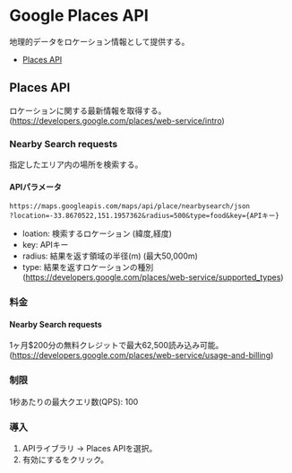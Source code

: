 # Google Places API

地理的データをロケーション情報として提供する。

* [Places API](#places-api)

## Places API

ロケーションに関する最新情報を取得する。(https://developers.google.com/places/web-service/intro)

### Nearby Search requests

指定したエリア内の場所を検索する。

#### APIパラメータ

```
https://maps.googleapis.com/maps/api/place/nearbysearch/json
?location=-33.8670522,151.1957362&radius=500&type=food&key={APIキー}
```

* loation: 検索するロケーション (緯度,経度)
* key: APIキー
* radius: 結果を返す領域の半径(m) (最大50,000m)
* type: 結果を返すロケーションの種別 (https://developers.google.com/places/web-service/supported_types)

### 料金

#### Nearby Search requests

1ヶ月$200分の無料クレジットで最大62,500読み込み可能。(https://developers.google.com/places/web-service/usage-and-billing)

### 制限

1秒あたりの最大クエリ数(QPS): 100

### 導入

1. APIライブラリ -> Places APIを選択。
2. 有効にするをクリック。
